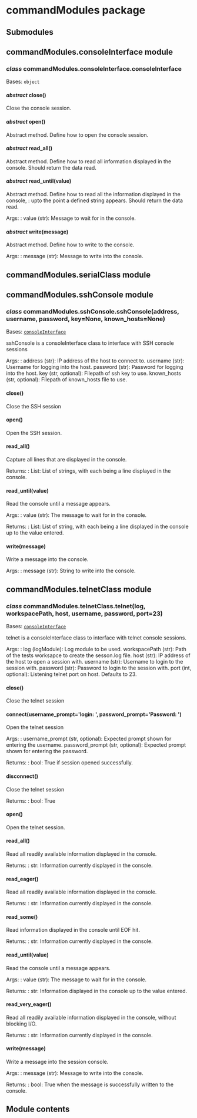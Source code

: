 # commandModules package

## Submodules

## commandModules.consoleInterface module

### *class* commandModules.consoleInterface.consoleInterface

Bases: `object`

#### *abstract* close()

Close the console session.

#### *abstract* open()

Abstract method. Define how to open the console session.

#### *abstract* read_all()

Abstract method. Define how to read all information displayed in the console.
Should return the data read.

#### *abstract* read_until(value)

Abstract method. Define how to read all the information displayed in the console,
: upto the point a defined string appears.
  Should return the data read.

Args:
: value (str): Message to wait for in the console.

#### *abstract* write(message)

Abstract method. Define how to write to the console.

Args:
: message (str): Message to write into the console.

## commandModules.serialClass module

## commandModules.sshConsole module

### *class* commandModules.sshConsole.sshConsole(address, username, password, key=None, known_hosts=None)

Bases: [`consoleInterface`](#commandModules.consoleInterface.consoleInterface)

sshConsole is a consoleInterface class to interface with SSH console sessions

Args:
: address (str): IP address of the host to connect to.
  username (str): Username for logging into the host.
  password (str): Password for logging into the host.
  key (str, optional): Filepath of ssh key to use.
  known_hosts (str, optional): Filepath of known_hosts file to use.

#### close()

Close the SSH session

#### open()

Open the SSH session.

#### read_all()

Capture all lines that are displayed in the console.

Returns:
: List: List of strings, with each being a line displayed in the console.

#### read_until(value)

Read the console until a message appears.

Args:
: value (str): The message to wait for in the console.

Returns:
: List: List of string, with each being a line displayed in the console up to the value entered.

#### write(message)

Write a message into the console.

Args:
: message (str): String to write into the console.

## commandModules.telnetClass module

### *class* commandModules.telnetClass.telnet(log, workspacePath, host, username, password, port=23)

Bases: [`consoleInterface`](#commandModules.consoleInterface.consoleInterface)

telnet is a consoleInterface class to interface with telnet console sessions.

Args:
: log (logModule): Log module to be used.
  workspacePath (str): Path of the tests worksapce to create the sesson.log file.
  host (str): IP address of the host to open a session with.
  username (str): Username to login to the session with.
  password (str): Password to login to the session with.
  port (int, optional): Listening telnet port on host. Defaults to 23.

#### close()

Close the telnet session

#### connect(username_prompt='login: ', password_prompt='Password: ')

Open the telnet session

Args:
: username_prompt (str, optional): Expected prompt shown for entering the username.
  password_prompt (str, optional): Expected prompt shown for entering the password.

Returns:
: bool: True if session opened successfully.

#### disconnect()

Close the telnet session

Returns:
: bool: True

#### open()

Open the telnet session.

#### read_all()

Read all readily available information displayed in the console.

Returns:
: str: Information currently displayed in the console.

#### read_eager()

Read all readily available information displayed in the console.

Returns:
: str: Information currently displayed in the console.

#### read_some()

Read information displayed in the console until EOF hit.

Returns:
: str: Information currently displayed in the console.

#### read_until(value)

Read the console until a message appears.

Args:
: value (str): The message to wait for in the console.

Returns:
: str: Information displayed in the console up to the value entered.

#### read_very_eager()

Read all readily available information displayed in the console, without blocking I/O.

Returns:
: str: Information currently displayed in the console.

#### write(message)

Write a message into the session console.

Args:
: message (str): Message to write into the console.

Returns:
: bool: True when the message is successfully written to the console.

## Module contents
